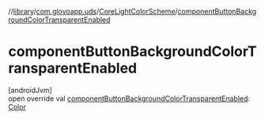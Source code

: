 //[library](../../../index.md)/[com.glovoapp.uds](../index.md)/[CoreLightColorScheme](index.md)/[componentButtonBackgroundColorTransparentEnabled](component-button-background-color-transparent-enabled.md)

# componentButtonBackgroundColorTransparentEnabled

[androidJvm]\
open override val [componentButtonBackgroundColorTransparentEnabled](component-button-background-color-transparent-enabled.md): [Color](https://developer.android.com/reference/kotlin/androidx/compose/ui/graphics/Color.html)
